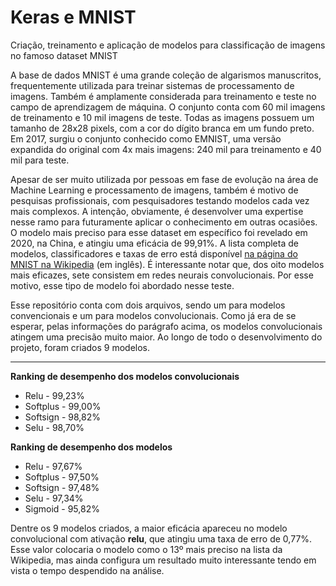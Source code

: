 # Keras e MNIST
Criação, treinamento e aplicação de modelos para classificação de imagens no famoso dataset MNIST

A base de dados MNIST é uma grande coleção de algarismos manuscritos, frequentemente utilizada para treinar sistemas de processamento de imagens. Também é amplamente considerada para treinamento e teste no campo de aprendizagem de máquina. O conjunto conta com 60 mil imagens de treinamento e 10 mil imagens de teste. Todas as imagens possuem um tamanho de 28x28 pixels, com a cor do dígito branca em um fundo preto. Em 2017, surgiu o conjunto conhecido como EMNIST, uma versão expandida do original com 4x mais imagens: 240 mil para treinamento e 40 mil para teste.

Apesar de ser muito utilizada por pessoas em fase de evolução na área de Machine Learning e processamento de imagens, também é motivo de pesquisas profissionais, com pesquisadores testando modelos cada vez mais complexos. A intenção, obviamente, é desenvolver uma expertise nesse ramo para futuramente aplicar o conhecimento em outras ocasiões. O modelo mais preciso para esse dataset em específico foi revelado em 2020, na China, e atingiu uma eficácia de 99,91%. A lista completa de modelos, classificadores e taxas de erro está disponível [na página do MNIST na Wikipedia](https://en.wikipedia.org/wiki/MNIST_database#Classifiers) (em inglês). É interessante notar que, dos oito modelos mais eficazes, sete consistem em redes neurais convolucionais. Por esse motivo, esse tipo de modelo foi abordado nesse teste.

Esse repositório conta com dois arquivos, sendo um para modelos convencionais e um para modelos convolucionais. Como já era de se esperar, pelas informações do parágrafo acima, os modelos convolucionais atingem uma precisão muito maior. Ao longo de todo o desenvolvimento do projeto, foram criados 9 modelos.

---

**Ranking de desempenho dos modelos convolucionais**
* Relu - 99,23%
* Softplus - 99,00%
* Softsign - 98,82%
* Selu - 98,70%


**Ranking de desempenho dos modelos**
* Relu - 97,67%
* Softplus - 97,50%
* Softsign - 97,48%
* Selu - 97,34%
* Sigmoid - 95,82%

Dentre os 9 modelos criados, a maior eficácia apareceu no modelo convolucional com ativação **relu**, que atingiu uma taxa de erro de 0,77%. Esse valor colocaria o modelo como o 13º mais preciso na lista da Wikipedia, mas ainda configura um resultado muito interessante tendo em vista o tempo despendido na análise.
